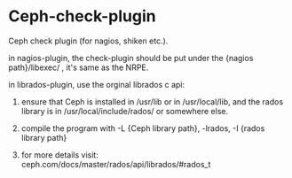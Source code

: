 Ceph-check-plugin
=================

Ceph check plugin (for nagios, shiken etc.).

in nagios-plugin, the check-plugin should be put under the {nagios path}/libexec/ , it's same as the NRPE.

in librados-plugin, use the orginal librados c api:

1. ensure that Ceph is installed in /usr/lib or in /usr/local/lib, and the rados library is in /usr/local/include/rados/ 
   or somewhere else.

2. compile the program with -L {Ceph library path}, -lrados, -I {rados library path} 
3. for more details visit: ceph.com/docs/master/rados/api/librados/#rados_t

